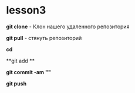 # lesson3

**git clone** - Клон нашего удаленного репозитория

**git pull** - стянуть репозиторий 

**cd**

**git add **

**git commit -am ""**

**git push**
